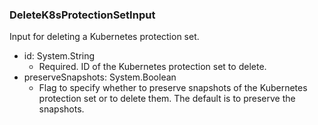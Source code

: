 ### DeleteK8sProtectionSetInput
Input for deleting a Kubernetes protection set.

- id: System.String
  - Required. ID of the Kubernetes protection set to delete.
- preserveSnapshots: System.Boolean
  - Flag to specify whether to preserve snapshots of the Kubernetes protection set or to delete them. The default is to preserve the snapshots.
